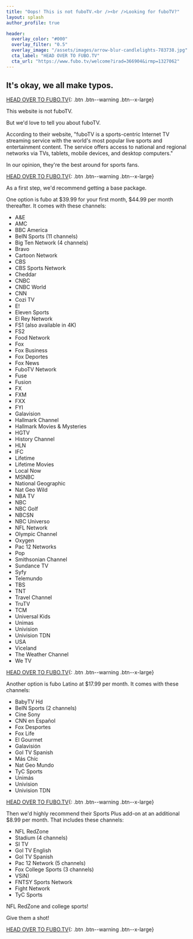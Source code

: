 ```yaml
---
title: "Oops! This is not fuboTV.<br /><br />Looking for fuboTV?"
layout: splash
author_profile: true

header:
  overlay_color: "#000"
  overlay_filter: "0.5"
  overlay_image: "/assets/images/arrow-blur-candlelights-783738.jpg"
  cta_label: "HEAD OVER TO FUBO.TV"
  cta_url: "https://www.fubo.tv/welcome?irad=366904&irmp=1327062"
---
```


## It's okay, we all make typos.

[HEAD OVER TO FUBO.TV](https://www.fubo.tv/welcome?irad=366904&irmp=1327062){: .btn .btn--warning .btn--x-large}

This website is not fuboTV.

But we'd love to tell you about fuboTV.

According to their website, "fuboTV is a sports-centric Internet TV streaming service with the world's most popular live sports and entertainment content. The service offers access to national and regional networks via TVs, tablets, mobile devices, and desktop computers."

In our opinion, they're the best around for sports fans.

[HEAD OVER TO FUBO.TV](https://www.fubo.tv/welcome?irad=366904&irmp=1327062){: .btn .btn--warning .btn--x-large}

As a first step, we'd recommend getting a base package.

One option is fubo at $39.99 for your first month, $44.99 per month thereafter. It comes with these channels:

* A&E
* AMC
* BBC America
* BeIN Sports (11 channels)
* Big Ten Network (4 channels)
* Bravo
* Cartoon Network
* CBS
* CBS Sports Network
* Cheddar
* CNBC
* CNBC World
* CNN
* Cozi TV
* E!
* Eleven Sports
* El Rey Network
* FS1 (also available in 4K)
* FS2
* Food Network
* Fox
* Fox Business
* Fox Deportes
* Fox News
* FuboTV Network
* Fuse
* Fusion
* FX
* FXM
* FXX
* FYI
* Galavision
* Hallmark Channel
* Hallmark Movies & Mysteries
* HGTV
* History Channel
* HLN
* IFC
* Lifetime
* Lifetime Movies
* Local Now
* MSNBC
* National Geographic
* Nat Geo Wild
* NBA TV
* NBC
* NBC Golf
* NBCSN
* NBC Universo
* NFL Network
* Olympic Channel
* Oxygen
* Pac 12 Networks
* Pop
* Smithsonian Channel
* Sundance TV
* Syfy
* Telemundo
* TBS
* TNT
* Travel Channel
* TruTV
* TCM
* Universal Kids
* Unimas
* Univision
* Univision TDN
* USA
* Viceland
* The Weather Channel
* We TV

[HEAD OVER TO FUBO.TV](https://www.fubo.tv/welcome?irad=366904&irmp=1327062){: .btn .btn--warning .btn--x-large}

Another option is fubo Latino at $17.99 per month. It comes with these channels:

* BabyTV Hd
* BeIN Sports (2 channels)
* Cine Sony
* CNN en Español
* Fox Desportes
* Fox Life
* El Gourmet
* Galavisión
* Gol TV Spanish
* Más Chíc
* Nat Geo Mundo
* TyC Sports
* Unimás
* Univision
* Univision TDN

[HEAD OVER TO FUBO.TV](https://www.fubo.tv/welcome?irad=366904&irmp=1327062){: .btn .btn--warning .btn--x-large}

Then we'd highly recommend their Sports Plus add-on at an additional $8.99 per month. That includes these channels:

* NFL RedZone
* Stadium (4 channels)
* SI TV
* Gol TV English
* Gol TV Spanish
* Pac 12 Network (5 channels)
* Fox College Sports (3 channels)
* VSiN)
* FNTSY Sports Network
* Fight Network
* TyC Sports

NFL RedZone and college sports!

Give them a shot!

[HEAD OVER TO FUBO.TV](https://www.fubo.tv/welcome?irad=366904&irmp=1327062){: .btn .btn--warning .btn--x-large}
